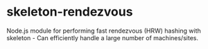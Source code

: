 # skeleton-rendezvous
Node.js module for performing fast rendezvous (HRW) hashing with skeleton - Can efficiently handle a large number of machines/sites.
